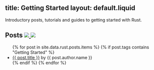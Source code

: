 title: Getting Started
layout: default.liquid
---

Introductory posts, tutorials and guides to getting started with Rust.

<h2>
  Posts
  <a class="feedicon" href="/getting-started/feed.rss" title="Getting Started RSS Feed">
    <img src="/images/feed-icon.svg" />
  </a>
  <a class="feedicon" href="/getting-started/feed.json" title="Getting Started JSON Feed">
    <img src="/images/jsonfeed.png" />
  </a>
</h2>

<ul>
{% for post in site.data.rust.posts.items %}
  {% if post.tags contains "Getting Started" %}
  <li><a href="{{ post.url }}">{{ post.title }}</a> by {{ post.author.name }}</li>
  {% endif %}
{% endfor %}
</ul>
